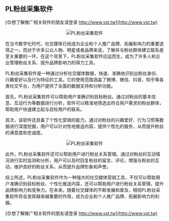 ## **PL粉丝采集软件**

[😍想了解推广相关软件的朋友请登录 http://www.vst.tw](http://www.vst.tw)

 <center><img src="https://vst.tw/MP4/tuiguang/png/5.png" alt="PL粉丝采集软件"></center>

在当今数字化时代，社交媒体已经成为企业和个人推广品牌、拓展影响力的重要途径之一。而对于许多公众人物、明星或者品牌来说，了解并与粉丝群体建立联系是至关重要的一环。在这个背景下，PL粉丝采集软件应运而生，成为了许多人和企业管理粉丝关系、提升品牌影响力的得力工具。

PL粉丝采集软件是一种通过分析社交媒体数据，快速、准确地识别出粉丝身份、兴趣爱好以及行为特征的工具。它的使用范围涵盖了微博、微信、抖音、知乎等各类社交平台，为用户提供了全面的数据支持和分析功能。

首先，PL粉丝采集软件可以帮助用户准确识别目标粉丝。通过对粉丝的基本信息、互动行为等数据进行分析，软件可以精准地筛选出符合用户需求的粉丝群体，帮助用户快速建立起与目标用户的联系。

其次，该软件还具备了个性化营销的能力。通过对粉丝的兴趣爱好、行为习惯等数据进行深度挖掘，用户可以针对性地推送内容，提供个性化的服务，从而提升粉丝的满意度和忠诚度。

 <center><img src="https://vst.tw/MP4/tuiguang/png/6.png" alt="PL粉丝采集软件"></center>

此外，PL粉丝采集软件还可以帮助用户进行粉丝关系管理。通过对粉丝的互动情况进行实时监测和分析，用户可以及时回复粉丝的留言、评论，增强与粉丝的互动，维护良好的粉丝关系，从而提升品牌形象和声誉。

综上所述，PL粉丝采集软件作为一种强大的社交媒体营销工具，不仅可以帮助用户准确识别目标粉丝、个性化推送内容，还可以帮助用户进行粉丝关系管理，提升品牌影响力和竞争力。在未来，随着社交媒体的不断发展和普及，相信PL粉丝采集软件将会发挥越来越重要的作用，成为企业和个人推广品牌、拓展影响力的利器。

[😍想了解推广相关软件的朋友请登录 http://www.vst.tw](http://www.vst.tw)



